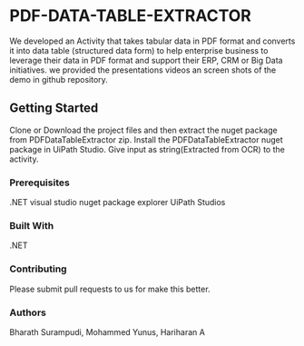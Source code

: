 # PDF-DATA-TABLE-EXTRACTOR
We developed an Activity that takes tabular data in PDF format and converts it into data table (structured data form) to help enterprise business to leverage their data in PDF format and  support their ERP, CRM or Big Data initiatives.
we provided the presentations videos an screen shots of the demo in github repository.

## Getting Started
Clone or Download the project files and then extract the nuget package from PDFDataTableExtractor zip.
Install the PDFDataTableExtractor nuget package in UiPath Studio.
Give input as string(Extracted from OCR) to the activity.

### Prerequisites
.NET
visual studio
nuget package explorer
UiPath Studios

### Built With
.NET 

### Contributing
Please submit pull requests to us for make this better.

### Authors
Bharath Surampudi,
Mohammed Yunus,
Hariharan A
